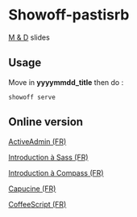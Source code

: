 # Showoff-pastisrb

[M & D](http://www.webdesigner-developpeur-marseille.com/) slides 

## Usage

Move in __yyyymmdd_title__ then do :

```
showoff serve
```

## Online version

[ActiveAdmin (FR)](http://david-activeadmin.herokuapp.com)

[Introduction à Sass (FR)](http://maylis-sass.herokuapp.com)

[Introduction à Compass (FR)](http://maylis-compass.herokuapp.com)

[Capucine (FR)](http://david-capucine.herokuapp.com)

[CoffeeScript (FR)](http://david-coffeescript.herokuapp.com)
